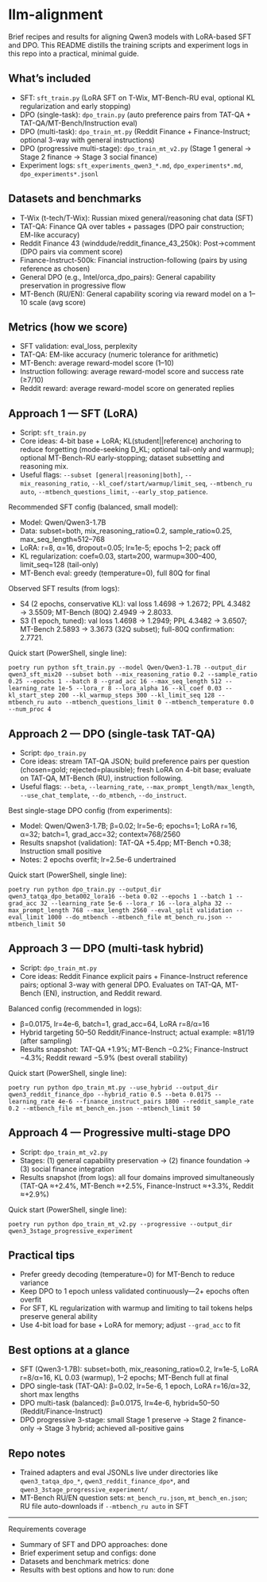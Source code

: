 # llm-alignment

Brief recipes and results for aligning Qwen3 models with LoRA-based SFT and DPO. This README distills the training scripts and experiment logs in this repo into a practical, minimal guide.

## What’s included
- SFT: `sft_train.py` (LoRA SFT on T-Wix, MT-Bench-RU eval, optional KL regularization and early stopping)
- DPO (single-task): `dpo_train.py` (auto preference pairs from TAT-QA + TAT-QA/MT-Bench/Instruction eval)
- DPO (multi-task): `dpo_train_mt.py` (Reddit Finance + Finance-Instruct; optional 3-way with general instructions)
- DPO (progressive multi-stage): `dpo_train_mt_v2.py` (Stage 1 general → Stage 2 finance → Stage 3 social finance)
- Experiment logs: `sft_experiments_qwen3_*.md`, `dpo_experiments*.md`, `dpo_experiments*.jsonl`

## Datasets and benchmarks
- T-Wix (t-tech/T-Wix): Russian mixed general/reasoning chat data (SFT)
- TAT-QA: Finance QA over tables + passages (DPO pair construction; EM-like accuracy)
- Reddit Finance 43 (winddude/reddit_finance_43_250k): Post→comment (DPO pairs via comment score)
- Finance-Instruct-500k: Financial instruction-following (pairs by using reference as chosen)
- General DPO (e.g., Intel/orca_dpo_pairs): General capability preservation in progressive flow
- MT-Bench (RU/EN): General capability scoring via reward model on a 1–10 scale (avg score)

## Metrics (how we score)
- SFT validation: eval_loss, perplexity
- TAT-QA: EM-like accuracy (numeric tolerance for arithmetic)
- MT-Bench: average reward-model score (1–10)
- Instruction following: average reward-model score and success rate (≥7/10)
- Reddit reward: average reward-model score on generated replies

## Approach 1 — SFT (LoRA)
- Script: `sft_train.py`
- Core ideas: 4-bit base + LoRA; KL(student||reference) anchoring to reduce forgetting (mode-seeking D_KL; optional tail-only and warmup); optional MT-Bench-RU early-stopping; dataset subsetting and reasoning mix.
- Useful flags: `--subset [general|reasoning|both]`, `--mix_reasoning_ratio`, `--kl_coef/start/warmup/limit_seq`, `--mtbench_ru auto`, `--mtbench_questions_limit`, `--early_stop_patience`.

Recommended SFT config (balanced, small model):
- Model: Qwen/Qwen3-1.7B
- Data: subset=both, mix_reasoning_ratio≈0.2, sample_ratio≈0.25, max_seq_length≈512–768
- LoRA: r=8, α=16, dropout=0.05; lr≈1e-5; epochs 1–2; pack off
- KL regularization: coef≈0.03, start≈200, warmup≈300–400, limit_seq=128 (tail-only)
- MT-Bench eval: greedy (temperature=0), full 80Q for final

Observed SFT results (from logs):
- S4 (2 epochs, conservative KL): val loss 1.4698 → 1.2672; PPL 4.3482 → 3.5509; MT-Bench (80Q) 2.4949 → 2.8033.
- S3 (1 epoch, tuned): val loss 1.4698 → 1.2949; PPL 4.3482 → 3.6507; MT-Bench 2.5893 → 3.3673 (32Q subset); full-80Q confirmation: 2.7721.

Quick start (PowerShell, single line):
```
poetry run python sft_train.py --model Qwen/Qwen3-1.7B --output_dir qwen3_sft_mix20 --subset both --mix_reasoning_ratio 0.2 --sample_ratio 0.25 --epochs 1 --batch 8 --grad_acc 16 --max_seq_length 512 --learning_rate 1e-5 --lora_r 8 --lora_alpha 16 --kl_coef 0.03 --kl_start_step 200 --kl_warmup_steps 300 --kl_limit_seq 128 --mtbench_ru auto --mtbench_questions_limit 0 --mtbench_temperature 0.0 --num_proc 4
```

## Approach 2 — DPO (single-task TAT-QA)
- Script: `dpo_train.py`
- Core ideas: stream TAT-QA JSON; build preference pairs per question (chosen=gold; rejected=plausible); fresh LoRA on 4-bit base; evaluate on TAT-QA, MT-Bench (RU), instruction following.
- Useful flags: `--beta`, `--learning_rate`, `--max_prompt_length/max_length`, `--use_chat_template`, `--do_mtbench`, `--do_instruct`.

Best single-stage DPO config (from experiments):
- Model: Qwen/Qwen3-1.7B; β=0.02; lr=5e-6; epochs=1; LoRA r=16, α=32; batch=1, grad_acc=32; context≈768/2560
- Results snapshot (validation): TAT-QA +5.4pp; MT-Bench +0.38; Instruction small positive
- Notes: 2 epochs overfit; lr=2.5e-6 undertrained

Quick start (PowerShell, single line):
```
poetry run python dpo_train.py --output_dir qwen3_tatqa_dpo_beta002_lora16 --beta 0.02 --epochs 1 --batch 1 --grad_acc 32 --learning_rate 5e-6 --lora_r 16 --lora_alpha 32 --max_prompt_length 768 --max_length 2560 --eval_split validation --eval_limit 1000 --do_mtbench --mtbench_file mt_bench_ru.json --mtbench_limit 50
```

## Approach 3 — DPO (multi-task hybrid)
- Script: `dpo_train_mt.py`
- Core ideas: Reddit Finance explicit pairs + Finance-Instruct reference pairs; optional 3-way with general DPO. Evaluates on TAT-QA, MT-Bench (EN), instruction, and Reddit reward.

Balanced config (recommended in logs):
- β=0.0175, lr=4e-6, batch=1, grad_acc=64, LoRA r=8/α=16
- Hybrid targeting 50–50 Reddit/Finance-Instruct; actual example: ≈81/19 (after sampling)
- Results snapshot: TAT-QA +1.9%; MT-Bench −0.2%; Finance-Instruct −4.3%; Reddit reward −5.9% (best overall stability)

Quick start (PowerShell, single line):
```
poetry run python dpo_train_mt.py --use_hybrid --output_dir qwen3_reddit_finance_dpo --hybrid_ratio 0.5 --beta 0.0175 --learning_rate 4e-6 --finance_instruct_pairs 1800 --reddit_sample_rate 0.2 --mtbench_file mt_bench_en.json --mtbench_limit 50
```

## Approach 4 — Progressive multi-stage DPO
- Script: `dpo_train_mt_v2.py`
- Stages: (1) general capability preservation → (2) finance foundation → (3) social finance integration
- Results snapshot (from logs): all four domains improved simultaneously (TAT-QA ≈+2.4%, MT-Bench ≈+2.5%, Finance-Instruct ≈+3.3%, Reddit ≈+2.9%)

Quick start (PowerShell, single line):
```
poetry run python dpo_train_mt_v2.py --progressive --output_dir qwen3_3stage_progressive_experiment
```

## Practical tips
- Prefer greedy decoding (temperature=0) for MT-Bench to reduce variance
- Keep DPO to 1 epoch unless validated continuously—2+ epochs often overfit
- For SFT, KL regularization with warmup and limiting to tail tokens helps preserve general ability
- Use 4-bit load for base + LoRA for memory; adjust `--grad_acc` to fit

## Best options at a glance
- SFT (Qwen3-1.7B): subset=both, mix_reasoning_ratio≈0.2, lr≈1e-5, LoRA r=8/α=16, KL 0.03 (warmup), 1–2 epochs; MT-Bench full at final
- DPO single-task (TAT-QA): β=0.02, lr=5e-6, 1 epoch, LoRA r=16/α=32, short max lengths
- DPO multi-task (balanced): β≈0.0175, lr≈4e-6, hybrid≈50–50 (Reddit/Finance-Instruct)
- DPO progressive 3-stage: small Stage 1 preserve → Stage 2 finance-only → Stage 3 hybrid; achieved all-positive gains

## Repo notes
- Trained adapters and eval JSONLs live under directories like `qwen3_tatqa_dpo_*`, `qwen3_reddit_finance_dpo*`, and `qwen3_3stage_progressive_experiment/`
- MT-Bench RU/EN question sets: `mt_bench_ru.json`, `mt_bench_en.json`; RU file auto-downloads if `--mtbench_ru auto` in SFT

---
Requirements coverage
- Summary of SFT and DPO approaches: done
- Brief experiment setup and configs: done
- Datasets and benchmark metrics: done
- Results with best options and how to run: done
